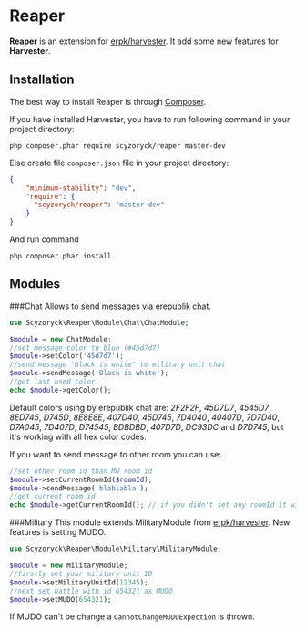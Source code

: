 Reaper
======

**Reaper** is an extension for [erpk/harvester](https://github.com/erpk/harvester/). It add some new features for **Harvester**.


Installation
------------

The best way to install Reaper is through [Composer](http://getcomposer.org/).

If you have installed Harvester, you have to run following command in your project directory:

``` php composer.phar require scyzoryck/reaper master-dev ```

Else create file `composer.json` file in your project directory:

```json
{
    "minimum-stability": "dev",
    "require": {
      "scyzoryck/reaper": "master-dev"
    }
}
```
And run command

``` php composer.phar install ```

Modules
-------

###Chat
Allows to send messages via erepublik chat. 
```php
use Scyzoryck\Reaper\Module\Chat\ChatModule;

$module = new ChatModule;
//set message color to blue (#45d7d7)
$module->setColor('45d7d7');
//send message "Black is white" to military unit chat
$module->sendMessage('Black is white');
//get last used color. 
echo $module->getColor();
```
Default colors using by erepublik chat are: *2F2F2F*, *45D7D7*, *4545D7*, *8ED745*, *D745D*, *8E8E8E*, *407D40*, *45D745*, *7D4040*, *40407D*, *7D7D40*, *D7A045*, *7D407D*, *D74545*, *BDBDBD*, *407D7D*, *DC93DC* and *D7D745*, but it's working with all hex color codes. 

If you want to send message to other room you can use:
```php
//set other room id than MU room id
$module->setCurrentRoomId($roomId);
$module->sendMessage('blablabla');
//get current room id
echo $module->getCurrentRoomId(); // if you didn't set any roomId it will display MU room id
```
###Military 
This module extends MilitaryModule from [erpk/harvester](https://github.com/erpk/harvester/). New features is setting MUDO. 
```php
use Scyzoryck\Reaper\Module\Military\MilitaryModule;

$module = new MilitaryModule;
//firstly set your military unit ID
$module->setMilitaryUnitId(12345);
//next set battle with id 654321 as MUDO
$module->setMUDO(654321);
```
If MUDO can't be change a `CannotChangeMUDOExpection` is thrown. 

